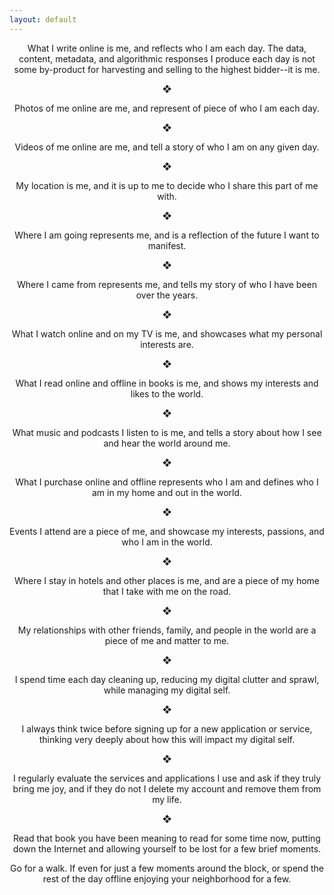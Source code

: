 ```yaml
---
layout: default
---
```


<p align="center">What I write online is me, and reflects who I am each day. The data, content, metadata, and algorithmic responses I produce each day is not some by-product for harvesting and selling to the highest bidder--it is me.</p>
<p align="center">&#x2756;</p>
<p align="center">Photos of me online are me, and represent of piece of who I am each day.</p>
<p align="center">&#x2756;</p>
<p align="center">Videos of me online are me, and tell a story of who I am on any given day.</p>
<p align="center">&#x2756;</p>
<p align="center">My location is me, and it is up to me to decide who I share this part of me with.</p>
<p align="center">&#x2756;</p>
<p align="center">Where I am going represents me, and is a reflection of the future I want to manifest.</p>
<p align="center">&#x2756;</p>
<p align="center">Where I came from represents me, and tells my story of who I have been over the years.</p>
<p align="center">&#x2756;</p>
<p align="center">What I watch online and on my TV is me, and showcases what my personal interests are.</p>
<p align="center">&#x2756;</p>
<p align="center">What I read online and offline in books is me, and shows my interests and likes to the world.</p>
<p align="center">&#x2756;</p>
<p align="center">What music and podcasts I listen to is me, and tells a story about how I see and hear the world around me.</p>
<p align="center">&#x2756;</p>
<p align="center">What I purchase online and offline represents who I am and defines who I am in my home and out in the world.</p>
<p align="center">&#x2756;</p>
<p align="center">Events I attend are a piece of me, and showcase my interests, passions, and who I am in the world.</p>
<p align="center">&#x2756;</p>
<p align="center">Where I stay in hotels and other places is me, and are a piece of my home that I take with me on the road.</p>
<p align="center">&#x2756;</p>
<p align="center">My relationships with other friends, family, and people in the world are a piece of me and matter to me.</p>
<p align="center">&#x2756;</p>
<p align="center">I spend time each day cleaning up, reducing my digital clutter and sprawl, while managing my digital self.</p>
<p align="center">&#x2756;</p>
<p align="center">I always think twice before signing up for a new application or service, thinking very deeply about how this will impact my digital self.</p>
<p align="center">&#x2756;</p>
<p align="center">I regularly evaluate the services and applications I use and ask if they truly bring me joy, and if they do not I delete my account and remove them from my life.</p>
<p align="center">&#x2756;</p>
<p align="center">Read that book you have been meaning to read for some time now, putting down the Internet and allowing yourself to be lost for a few brief moments.</p>
<p align="center">Go for a walk. If even for just a few moments around the block, or spend the rest of the day offline enjoying your neighborhood for a few.</p>
